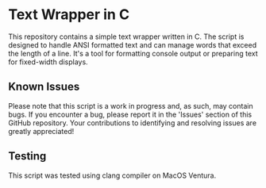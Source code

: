 # Text Wrapper in C

This repository contains a simple text wrapper written in C. The script is designed to handle ANSI formatted text and can manage words that exceed the length of a line. It's a tool for formatting console output or preparing text for fixed-width displays.

## Known Issues

Please note that this script is a work in progress and, as such, may contain bugs. If you encounter a bug, please report it in the 'Issues' section of this GitHub repository. Your contributions to identifying and resolving issues are greatly appreciated!

## Testing
This script was tested using clang compiler on MacOS Ventura.

